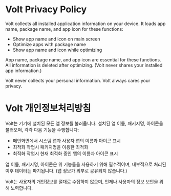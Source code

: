 # Volt Privacy Policy
Volt collects all installed application information on your device. It loads app name, package name, and app icon for these functions:

- Show app name and icon on main screen
- Optimize apps with package name
- Show app name and icon while optimizing

App name, package name, and app icon are essential for these functions. All information is deleted after optimizing. (Volt never shares your installed app information.)

Volt never collects your personal information. Volt always cares your privacy.


# Volt 개인정보처리방침
Volt는 기기에 설치된 모든 앱 정보를 불러옵니다. 설치된 앱 이름, 패키지명, 아이콘을 불러오며, 각각 다음 기능을 수행합니다:

- 메인화면에서 시스템 앱과 사용자 앱의 이름과 아이콘 표시
- 최적화 작업시 패키지명을 이용한 최적화
- 최적화 작업시 현재 최적화 중인 앱의 이름과 아이콘 표시

앱 이름, 패키지명, 아이콘은 위 기능들을 사용하기 위해 필수적이며, 내부적으로 처리된 이후 데이터는 파기됩니다. (앱 정보가 외부로 공유되지 않습니다.)

Volt는 사용자의 개인정보를 절대로 수집하지 않으며, 언제나 사용자의 정보 보안을 위해 노력합니다.